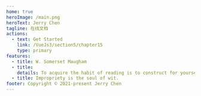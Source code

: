 ```yaml
---
home: true
heroImage: /main.png
heroText: Jerry Chen
tagline: 在线文档
actions:
  - text: Get Started
    link: /VueJs3/section5/chapter15
    type: primary
features:
  - title: W. Somerset Maugham
  - title: 
    details: To acquire the habit of reading is to construct for yourself a refuge from almost all the miseries of life.
  - title: Impropriety is the soul of wit.
footer: Copyright © 2021-present Jerry Chen
---
```

